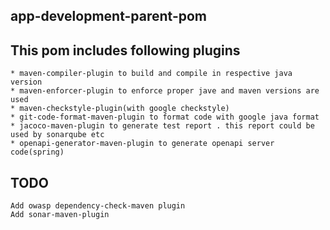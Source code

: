 ## app-development-parent-pom

## This pom includes following plugins
    * maven-compiler-plugin to build and compile in respective java version
    * maven-enforcer-plugin to enforce proper jave and maven versions are used
    * maven-checkstyle-plugin(with google checkstyle) 
    * git-code-format-maven-plugin to format code with google java format
    * jacoco-maven-plugin to generate test report . this report could be used by sonarqube etc 
    * openapi-generator-maven-plugin to generate openapi server code(spring)

## TODO
    Add owasp dependency-check-maven plugin
    Add sonar-maven-plugin